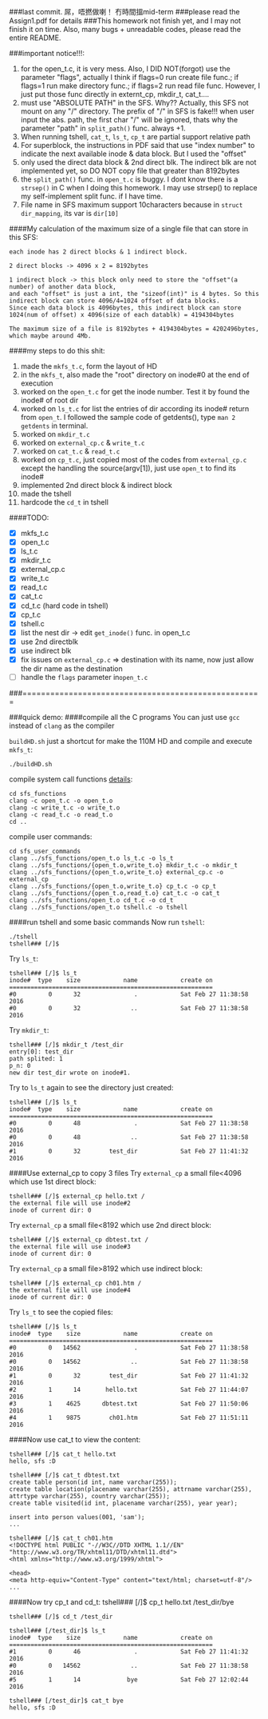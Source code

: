 ###last commit. 屌，唔撚做喇！ 冇時間搵mid-term
###please read the Assign1.pdf for details 
###This homework not finish yet, and I may not finish it on time. Also, many bugs + unreadable codes, please read the entire README.

###important notice!!!:
1. for the open_t.c, it is very mess. Also, I DID NOT(forgot) use the parameter "flags", actually I think if flags=0 run create file func.; if flags=1 run make directory func.; if flags=2 run read file func. However, I just put those func directly in externt_cp, mkdir_t, cat_t....
2. must use "ABSOLUTE PATH" in the SFS. Why?? Actually, this SFS not mount on any "/" directory. The prefix of "/" in SFS is fake!!! when user input the abs. path, the first char "/" will be ignored, thats why the parameter "path" in ```split_path()``` func. always +1.
3. When running tshell, ```cat_t```, ```ls_t```, ```cp_t``` are partial support relative path
4. For superblock, the instructions in PDF said that use "index number" to indicate the next available inode & data block. But I used the "offset"
5. only used the direct data block & 2nd direct blk. The indirect blk are not implemented yet, so DO NOT copy file that greater than 8192bytes
6. the ```split_path()``` func. in ```open_t.c``` is buggy. I dont know there is a ```strsep()``` in C when I doing this homework. I may use strsep() to replace my self-implement split func. if I have time.
7. File name in SFS maximum support 10characters because in ```struct dir_mapping```, its var is ```dir[10]```

####My calculation of the maximum size of a single file that can store in this SFS:
    
    each inode has 2 direct blocks & 1 indirect block.

    2 direct blocks -> 4096 x 2 = 8192bytes
    
    1 indirect block -> this block only need to store the "offset"(a number) of another data block, 
    and each "offset" is just a int, the "sizeof(int)" is 4 bytes. So this indirect block can store 4096/4=1024 offset of data blocks. 
    Since each data block is 4096bytes, this indirect block can store 1024(num of offset) x 4096(size of each datablk) = 4194304bytes
    
    The maximum size of a file is 8192bytes + 4194304bytes = 4202496bytes, which maybe around 4Mb.

####my steps to do this shit:
1. made the ```mkfs_t.c```, form the layout of HD
2. in the ```mkfs_t```, also made the "root" directory on inode#0 at the end of execution
3. worked on the ```open_t.c``` for get the inode number. Test it by found the inode# of root dir
4. worked on ```ls_t.c``` for list the entries of dir according its inode# return from ```open_t```. I followed the sample code of getdents(), type ```man 2 getdents``` in terminal.
5. worked on ```mkdir_t.c```
6. worked on ```external_cp.c``` & ```write_t.c```
7. worked on ```cat_t.c``` & ```read_t.c```
8. worked on ```cp_t.c```, just copied most of the codes from ```external_cp.c``` except the handling the source(argv[1]), just use ```open_t``` to find its inode#
9. implemented 2nd direct block & indirect block
9. made the tshell
10. hardcode the ```cd_t``` in tshell

####TODO:
- [x] mkfs_t.c
- [x] open_t.c
- [x] ls_t.c
- [x] mkdir_t.c
- [x] external_cp.c
- [x] write_t.c
- [x] read_t.c
- [x] cat_t.c
- [x] cd_t.c (hard code in tshell)
- [x] cp_t.c
- [x] tshell.c
- [x] list the nest dir -> edit ```get_inode()``` func. in open_t.c
- [x] use 2nd directblk 
- [x] use indirect blk
- [x] fix issues on ```external_cp.c``` => destination with its name, now just allow the dir name as the destination
- [ ] handle the ```flags``` parameter in```open_t.c```

###====================================================

###quick demo:
####compile all the C programs
You can just use ```gcc``` instead of ```clang``` as the compiler

```buildHD.sh``` just a shortcut for make the 110M HD and compile and execute ```mkfs_t```:

    ./buildHD.sh    

compile system call functions [details](https://stackoverflow.com/questions/2831361/how-can-i-create-c-header-files):

    cd sfs_functions
    clang -c open_t.c -o open_t.o
    clang -c write_t.c -o write_t.o
    clang -c read_t.c -o read_t.o
    cd ..

compile user commands:

    cd sfs_user_commands
    clang ../sfs_functions/open_t.o ls_t.c -o ls_t
    clang ../sfs_functions/{open_t.o,write_t.o} mkdir_t.c -o mkdir_t
    clang ../sfs_functions/{open_t.o,write_t.o} external_cp.c -o external_cp
    clang ../sfs_functions/{open_t.o,write_t.o} cp_t.c -o cp_t
    clang ../sfs_functions/{open_t.o,read_t.o} cat_t.c -o cat_t
    clang ../sfs_functions/open_t.o cd_t.c -o cd_t
    clang ../sfs_functions/open_t.o tshell.c -o tshell   
    
####run tshell and some basic commands
Now run ```tshell```:

    ./tshell
    tshell### [/]$
    
Try ```ls_t```:

    tshell### [/]$ ls_t
    inode#  type    size            name            create on
    =========================================================
    #0         0      32               .            Sat Feb 27 11:38:58 2016
    #0         0      32              ..            Sat Feb 27 11:38:58 2016

Try ```mkdir_t```:

    tshell### [/]$ mkdir_t /test_dir
    entry[0]: test_dir
    path splited: 1
    p_n: 0
    new dir test_dir wrote on inode#1.
    
Try to ```ls_t``` again to see the directory just created:

    tshell### [/]$ ls_t
    inode#  type    size            name            create on
    =========================================================
    #0         0      48               .            Sat Feb 27 11:38:58 2016
    #0         0      48              ..            Sat Feb 27 11:38:58 2016
    #1         0      32        test_dir            Sat Feb 27 11:41:32 2016

####Use external_cp to copy 3 files
Try ```external_cp``` a small file<4096 which use 1st direct block:

    tshell### [/]$ external_cp hello.txt /
    the external file will use inode#2
    inode of current dir: 0
    
Try ```external_cp``` a small file<8192 which use 2nd direct block:

    tshell### [/]$ external_cp dbtest.txt /      
    the external file will use inode#3
    inode of current dir: 0
    
Try ```external_cp``` a small file>8192 which use indirect block:
    
    tshell### [/]$ external_cp ch01.htm /
    the external file will use inode#4
    inode of current dir: 0

Try ```ls_t``` to see the copied files:

    tshell### [/]$ ls_t
    inode#  type    size            name            create on
    =========================================================
    #0         0   14562               .            Sat Feb 27 11:38:58 2016
    #0         0   14562              ..            Sat Feb 27 11:38:58 2016
    #1         0      32        test_dir            Sat Feb 27 11:41:32 2016
    #2         1      14       hello.txt            Sat Feb 27 11:44:07 2016
    #3         1    4625      dbtest.txt            Sat Feb 27 11:50:06 2016
    #4         1    9875        ch01.htm            Sat Feb 27 11:51:11 2016
    
####Now use cat_t to view the content:

    tshell### [/]$ cat_t hello.txt 
    hello, sfs :D
    
    tshell### [/]$ cat_t dbtest.txt       
    create table person(id int, name varchar(255));
    create table location(placename varchar(255), attrname varchar(255), attrtype varchar(255), country varchar(255));
    create table visited(id int, placename varchar(255), year year);

    insert into person values(001, 'sam');
    ...   
    
    tshell### [/]$ cat_t ch01.htm
    <!DOCTYPE html PUBLIC "-//W3C//DTD XHTML 1.1//EN" "http://www.w3.org/TR/xhtml11/DTD/xhtml11.dtd">
    <html xmlns="http://www.w3.org/1999/xhtml">

    <head>
    <meta http-equiv="Content-Type" content="text/html; charset=utf-8"/>
    ...
    
####Now try cp_t and cd_t:
    tshell### [/]$ cp_t hello.txt /test_dir/bye
    
    tshell### [/]$ cd_t /test_dir
    
    tshell### [/test_dir]$ ls_t
    inode#  type    size            name            create on
    =========================================================
    #1         0      46               .            Sat Feb 27 11:41:32 2016
    #0         0   14562              ..            Sat Feb 27 11:38:58 2016
    #5         1      14             bye            Sat Feb 27 12:02:44 2016

    tshell### [/test_dir]$ cat_t bye
    hello, sfs :D
